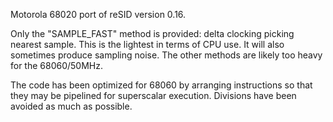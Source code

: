 Motorola 68020 port of reSID version 0.16.

Only the "SAMPLE_FAST" method is provided: delta clocking picking nearest sample.
This is the lightest in terms of CPU use. It will also sometimes produce sampling noise. 
The other methods are likely too heavy for the 68060/50MHz.

The code has been optimized for 68060 by arranging instructions so that they may be
pipelined for superscalar execution. Divisions have been avoided as much as possible.
